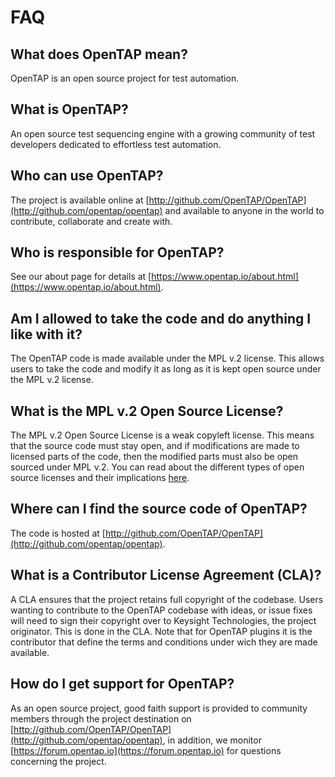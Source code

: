 # FAQ

## What does OpenTAP mean?
OpenTAP is an open source project for test automation.

## What is OpenTAP?
An open source test sequencing engine with a growing community of test developers dedicated to effortless test automation.

## Who can use OpenTAP?
The project is available online at [http://github.com/OpenTAP/OpenTAP](http://github.com/opentap/opentap) and available to anyone in the world to contribute, collaborate and create with.

## Who is responsible for OpenTAP?
See our about page for details at [https://www.opentap.io/about.html](https://www.opentap.io/about.html).

## Am I allowed to take the code and do anything I like with it?
The OpenTAP code is made available under the MPL v.2 license. This allows users to take the code and modify it as long as it is kept open source under the MPL v.2 license.

## What is the MPL v.2 Open Source License?
The MPL v.2 Open Source License is a weak copyleft license. This means that the source code must stay open, and if modifications are made to licensed parts of the code, then the modified parts must also be open sourced under MPL v.2. You can read about the different types of open source licenses and their implications [here](https://opensource.org/licenses).

## Where can I find the source code of OpenTAP?
The code is hosted at [http://github.com/OpenTAP/OpenTAP](http://github.com/opentap/opentap).

## What is a Contributor License Agreement (CLA)?
A CLA ensures that the project retains full copyright of the codebase. Users wanting to contribute to the OpenTAP codebase with ideas, or issue fixes will need to sign their copyright over to Keysight Technologies, the project originator. This is done in the CLA. Note that for OpenTAP plugins it is the contributor that define the terms and conditions under wich they are made available.     

## How do I get support for OpenTAP?
As an open source project, good faith support is provided to community members through the project destination on
[http://github.com/OpenTAP/OpenTAP](http://github.com/opentap/opentap), in addition, we monitor [https://forum.opentap.io](https://forum.opentap.io) for questions concerning the project.
